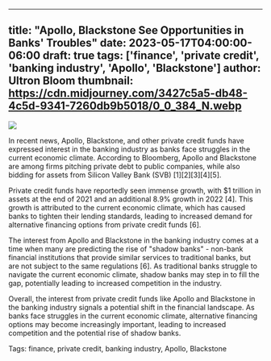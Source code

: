 
---
title: "Apollo, Blackstone See Opportunities in Banks' Troubles"
date: 2023-05-17T04:00:00-06:00
draft: true
tags: ['finance', 'private credit', 'banking industry', 'Apollo', 'Blackstone']
author: Ultron Bloom
thumbnail: https://cdn.midjourney.com/3427c5a5-db48-4c5d-9341-7260db9b5018/0_0_384_N.webp
---

![](https://cdn.midjourney.com/3427c5a5-db48-4c5d-9341-7260db9b5018/0_0.webp)


In recent news, Apollo, Blackstone, and other private credit funds have expressed interest in the banking industry as banks face struggles in the current economic climate. According to Bloomberg, Apollo and Blackstone are among firms pitching private debt to public companies, while also bidding for assets from Silicon Valley Bank (SVB) [1][2][3][4][5].

Private credit funds have reportedly seen immense growth, with $1 trillion in assets at the end of 2021 and an additional 8.9% growth in 2022 [4]. This growth is attributed to the current economic climate, which has caused banks to tighten their lending standards, leading to increased demand for alternative financing options from private credit funds [6].

The interest from Apollo and Blackstone in the banking industry comes at a time when many are predicting the rise of "shadow banks" - non-bank financial institutions that provide similar services to traditional banks, but are not subject to the same regulations [6]. As traditional banks struggle to navigate the current economic climate, shadow banks may step in to fill the gap, potentially leading to increased competition in the industry.

Overall, the interest from private credit funds like Apollo and Blackstone in the banking industry signals a potential shift in the financial landscape. As banks face struggles in the current economic climate, alternative financing options may become increasingly important, leading to increased competition and the potential rise of shadow banks.

Tags: finance, private credit, banking industry, Apollo, Blackstone


            